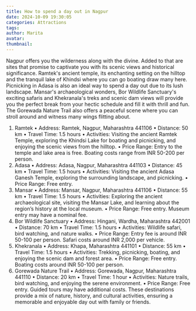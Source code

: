 ```yaml
---
title: How to spend a day out in Nagpur
date: 2024-10-09 19:30:05
categories: Attractions
tags:
author: Marita
avatar:
thumbnail:
---
```

Nagpur offers you the wilderness along with the divine. Added to that are sites that promise to captivate you with its scenic views and historical significance. Ramtek's ancient temple, its enchanting setting on the hilltop and the tranquil lake of Khindsi where you can go boating draw many here. Picnicking in Adasa is also an ideal way to spend a day out due to its lush landscape. Mansar's archaeological wonders, Bor Wildlife Sanctuary's exciting safaris and Khekranala's treks and scenic dam views will provide you the perfect break from your hectic schedule and fill it with thrill and fun. The Gorewada Nature Trail also offers a peaceful scene where you can stroll around and witness many wings flitting about.
1. Ramtek
•	Address: Ramtek, Nagpur, Maharashtra 441106
•	Distance: 50 km
•	Travel Time: 1.5 hours
•	Activities: Visiting the ancient Ramtek Temple, exploring the Khindsi Lake for boating and picnicking, and enjoying the scenic views from the hilltop.
•	Price Range: Entry to the temple and lake area is free. Boating costs range from INR 50-200 per person.
2. Adasa
•	Address: Adasa, Nagpur, Maharashtra 441103
•	Distance: 45 km
•	Travel Time: 1.5 hours
•	Activities: Visiting the ancient Adasa Ganesh Temple, exploring the surrounding landscape, and picnicking.
•	Price Range: Free entry.
3. Mansar
•	Address: Mansar, Nagpur, Maharashtra 441106
•	Distance: 55 km
•	Travel Time: 1.5 hours
•	Activities: Exploring the ancient archaeological site, visiting the Mansar Lake, and learning about the region’s history at the local museum.
•	Price Range: Free entry. Museum entry may have a nominal fee.
4. Bor Wildlife Sanctuary
•	Address: Hingani, Wardha, Maharashtra 442001
•	Distance: 70 km
•	Travel Time: 1.5 hours
•	Activities: Wildlife safari, bird watching, and nature walks.
•	Price Range: Entry fee is around INR 50-100 per person. Safari costs around INR 2,000 per vehicle.
5. Khekranala
•	Address: Khapa, Maharashtra 441101
•	Distance: 55 km
•	Travel Time: 1.5 hours
•	Activities: Trekking, picnicking, boating, and enjoying the scenic dam and forest area.
•	Price Range: Free entry. Boating costs around INR 50-100 per person.
6. Gorewada Nature Trail
•	Address: Gorewada, Nagpur, Maharashtra 441110
•	Distance: 20 km
•	Travel Time: 1 hour
•	Activities: Nature trails, bird watching, and enjoying the serene environment.
•	Price Range: Free entry. Guided tours may have additional costs.
These destinations provide a mix of nature, history, and cultural activities, ensuring a memorable and enjoyable day out with family or friends.